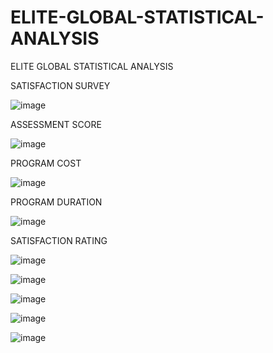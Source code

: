 # ELITE-GLOBAL-STATISTICAL-ANALYSIS
ELITE GLOBAL STATISTICAL ANALYSIS

SATISFACTION SURVEY

![image](https://github.com/user-attachments/assets/f998b8b0-18da-4213-bf85-3a12f7f6ebe7)


ASSESSMENT SCORE

![image](https://github.com/user-attachments/assets/0cab5655-2880-4a56-a8b5-b9529137bd6e)


PROGRAM COST

![image](https://github.com/user-attachments/assets/ad472303-77ea-4a26-a727-c54719df40ef)


PROGRAM DURATION

![image](https://github.com/user-attachments/assets/dc013341-a5ad-4b3b-811e-7d772c61054e)

SATISFACTION RATING

![image](https://github.com/user-attachments/assets/19eb4b54-7f99-43de-84ca-6e2336fddfbc)


![image](https://github.com/user-attachments/assets/e4eda571-c4ee-40b0-b659-e6fba657d352)


![image](https://github.com/user-attachments/assets/1656ee85-f7a9-455b-bacb-d55049cd3bc4)


![image](https://github.com/user-attachments/assets/0ee744ea-bba6-42a6-be97-4b7dc768fd3c)


![image](https://github.com/user-attachments/assets/b4f2eac0-3e61-41ae-97c5-eb3ebe617784)
